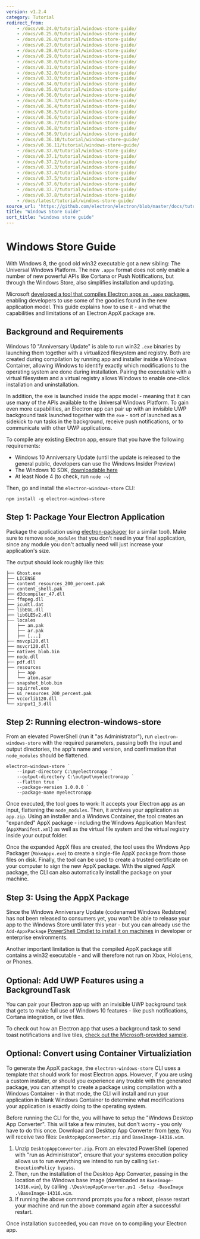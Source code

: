 ```yaml
---
version: v1.2.4
category: Tutorial
redirect_from:
    - /docs/v0.24.0/tutorial/windows-store-guide/
    - /docs/v0.25.0/tutorial/windows-store-guide/
    - /docs/v0.26.0/tutorial/windows-store-guide/
    - /docs/v0.27.0/tutorial/windows-store-guide/
    - /docs/v0.28.0/tutorial/windows-store-guide/
    - /docs/v0.29.0/tutorial/windows-store-guide/
    - /docs/v0.30.0/tutorial/windows-store-guide/
    - /docs/v0.31.0/tutorial/windows-store-guide/
    - /docs/v0.32.0/tutorial/windows-store-guide/
    - /docs/v0.33.0/tutorial/windows-store-guide/
    - /docs/v0.34.0/tutorial/windows-store-guide/
    - /docs/v0.35.0/tutorial/windows-store-guide/
    - /docs/v0.36.0/tutorial/windows-store-guide/
    - /docs/v0.36.3/tutorial/windows-store-guide/
    - /docs/v0.36.4/tutorial/windows-store-guide/
    - /docs/v0.36.5/tutorial/windows-store-guide/
    - /docs/v0.36.6/tutorial/windows-store-guide/
    - /docs/v0.36.7/tutorial/windows-store-guide/
    - /docs/v0.36.8/tutorial/windows-store-guide/
    - /docs/v0.36.9/tutorial/windows-store-guide/
    - /docs/v0.36.10/tutorial/windows-store-guide/
    - /docs/v0.36.11/tutorial/windows-store-guide/
    - /docs/v0.37.0/tutorial/windows-store-guide/
    - /docs/v0.37.1/tutorial/windows-store-guide/
    - /docs/v0.37.2/tutorial/windows-store-guide/
    - /docs/v0.37.3/tutorial/windows-store-guide/
    - /docs/v0.37.4/tutorial/windows-store-guide/
    - /docs/v0.37.5/tutorial/windows-store-guide/
    - /docs/v0.37.6/tutorial/windows-store-guide/
    - /docs/v0.37.7/tutorial/windows-store-guide/
    - /docs/v0.37.8/tutorial/windows-store-guide/
    - /docs/latest/tutorial/windows-store-guide/
source_url: 'https://github.com/electron/electron/blob/master/docs/tutorial/windows-store-guide.md'
title: "Windows Store Guide"
sort_title: "windows store guide"
---
```


# Windows Store Guide

With Windows 8, the good old win32 executable got a new sibling: The Universal
Windows Platform. The new `.appx` format does not only enable a number of new
powerful APIs like Cortana or Push Notifications, but through the Windows Store,
also simplifies installation and updating.

Microsoft [developed a tool that compiles Electron apps as `.appx` packages][electron-windows-store],
enabling developers to use some of the goodies found in the new application
model. This guide explains how to use it - and what the capabilities and
limitations of an Electron AppX package are.

## Background and Requirements

Windows 10 "Anniversary Update" is able to run win32 `.exe` binaries by
launching them together with a virtualized filesystem and registry. Both are
created during compilation by running app and installer inside a Windows
Container, allowing Windows to identify exactly which modifications to the
operating system are done during installation. Pairing the executable with a
virtual filesystem and a virtual registry allows Windows to enable one-click
installation and uninstallation.

In addition, the exe is launched inside the appx model - meaning that it can use
many of the APIs available to the Universal Windows Platform. To gain even more
capabilities, an Electron app can pair up with an invisible UWP background task
launched together with the `exe` - sort of launched as a sidekick to run tasks
in the background, receive push notifications, or to communicate with other UWP
applications.

To compile any existing Electron app, ensure that you have the following
requirements:

* Windows 10 Anniversary Update (until the update is released to the general public,
developers can use the Windows Insider Preview)
* The Windows 10 SDK, [downloadable here][windows-sdk]
* At least Node 4 (to check, run `node -v`)

Then, go and install the `electron-windows-store` CLI:

```
npm install -g electron-windows-store
```

## Step 1: Package Your Electron Application

Package the application using [electron-packager][electron-packager] (or a similar tool).
Make sure to remove `node_modules` that you don't need in your final application, since
any module you don't actually need will just increase your application's size.

The output should look roughly like this:

```
├── Ghost.exe
├── LICENSE
├── content_resources_200_percent.pak
├── content_shell.pak
├── d3dcompiler_47.dll
├── ffmpeg.dll
├── icudtl.dat
├── libEGL.dll
├── libGLESv2.dll
├── locales
│   ├── am.pak
│   ├── ar.pak
│   ├── [...]
├── msvcp120.dll
├── msvcr120.dll
├── natives_blob.bin
├── node.dll
├── pdf.dll
├── resources
│   ├── app
│   └── atom.asar
├── snapshot_blob.bin
├── squirrel.exe
├── ui_resources_200_percent.pak
├── vccorlib120.dll
└── xinput1_3.dll
```

## Step 2: Running electron-windows-store

From an elevated PowerShell (run it "as Administrator"), run
`electron-windows-store` with the required parameters, passing both the input
and output directories, the app's name and version, and confirmation that
`node_modules` should be flattened.

```
electron-windows-store `
    --input-directory C:\myelectronapp `
    --output-directory C:\output\myelectronapp `
    --flatten true `
    --package-version 1.0.0.0 `
    --package-name myelectronapp
```

Once executed, the tool goes to work: It accepts your Electron app as an input,
flattening the `node_modules`. Then, it archives your application as `app.zip`.
Using an installer and a Windows Container, the tool creates an "expanded" AppX
package - including the Windows Application Manifest (`AppXManifest.xml`) as
well as the virtual file system and the virtual registry inside your output
folder.

Once the expanded AppX files are created, the tool uses the Windows App Packager
(`MakeAppx.exe`) to create a single-file AppX package from those files on disk.
Finally, the tool can be used to create a trusted certificate on your computer
to sign the new AppX package. With the signed AppX package, the CLI can also
automatically install the package on your machine.

## Step 3: Using the AppX Package

Since the Windows Anniversary Update (codenamed Windows Redstone) has not been
released to consumers yet, you won't be able to release your app to the Windows
Store until later this year - but you can already use the `Add-AppxPackage`
[PowerShell Cmdlet to install it on machines][add-appxpackage]
in developer or enterprise environments.

Another important limitation is that the compiled AppX package still contains a
win32 executable - and will therefore not run on Xbox, HoloLens, or Phones.

## Optional: Add UWP Features using a BackgroundTask
You can pair your Electron app up with an invisible UWP background task that
gets to make full use of Windows 10 features - like push notifications,
Cortana integration, or live tiles.

To check out how an Electron app that uses a background task to send toast
notifications and live tiles, [check out the Microsoft-provided sample][background-task].

## Optional: Convert using Container Virtualiziation

To generate the AppX package, the `electron-windows-store` CLI uses a template
that should work for most Electron apps. However, if you are using a custom
installer, or should you experience any trouble with the generated package, you
can attempt to create a package using compilation with a Windows Container - in
that mode, the CLI will install and run your application in blank Windows Container
to determine what modifications your application is exactly doing to the operating
system.

Before running the CLI for the, you will have to setup the "Windows Desktop App
Converter". This will take a few minutes, but don't worry - you only have to do
this once. Download and Desktop App Converter from [here][app-converter].
You will receive two files: `DesktopAppConverter.zip` and `BaseImage-14316.wim`.

1. Unzip `DesktopAppConverter.zip`. From an elevated PowerShell (opened with
  "run as Administrator", ensure that your systems execution policy allows us to
  run everything we intend to run by calling `Set-ExecutionPolicy bypass`.
2. Then, run the installation of the Desktop App Converter, passing in the
  location of the Windows base Image (downloaded as `BaseImage-14316.wim`), by
  calling `.\DesktopAppConverter.ps1 -Setup -BaseImage .\BaseImage-14316.wim`.
3. If running the above command prompts you for a reboot, please restart your
  machine and run the above command again after a successful restart.

Once installation succeeded, you can move on to compiling your Electron app.

[windows-sdk]: https://developer.microsoft.com/en-us/windows/downloads/windows-10-sdk
[app-converter]: https://www.microsoft.com/en-us/download/details.aspx?id=51691
[add-appxpackage]: https://technet.microsoft.com/en-us/library/hh856048.aspx
[electron-packager]: https://github.com/electron-userland/electron-packager
[electron-windows-store]: https://github.com/catalystcode/electron-windows-store
[background-task]: https://github.com/felixrieseberg/electron-uwp-background

